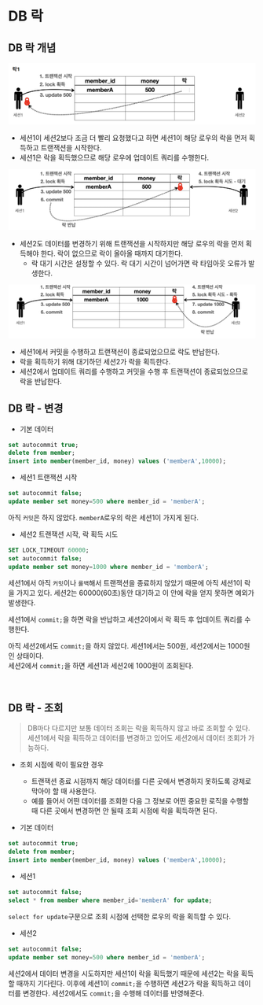 # DB 락

## DB 락 개념
![img.png](image/img.png)
- 세션1이 세션2보다 조금 더 빨리 요청했다고 하면 세션1이 해당 로우의 락을 먼저 획득하고 트랜잭션을 시작한다.
- 세션1은 락을 획득했으므로 해당 로우에 업데이트 쿼리를 수행한다.

![img_1.png](image/img_1.png)
- 세션2도 데이터를 변경하기 위해 트랜잭션을 시작하지만 해당 로우의 락을 먼저 획득해야 한다. 락이 없으므로 락이 올아올 때까지 대기한다.
  - 락 대기 시간은 설정할 수 있다. 락 대기 시간이 넘어가면 락 타임아웃 오류가 발생한다.

![img_2.png](image/img_2.png)
- 세션1에서 커밋을 수행하고 트랜잭션이 종료되었으므로 락도 반납한다.
- 락을 획득하기 위해 대기하던 세션2가 락을 획득한다.
- 세션2에서 업데이트 쿼리를 수행하고 커밋을 수행 후 트랜잭션이 종료되었으므로 락을 반납한다.

## DB 락 - 변경
- 기본 데이터
```sql
set autocommit true;
delete from member;
insert into member(member_id, money) values ('memberA',10000);
```

- 세션1 트랜잭션 시작
```sql
set autocommit false;
update member set money=500 where member_id = 'memberA';
```
아직 `커밋`은 하지 않았다. `memberA`로우의 락은 세션1이 가지게 된다.

- 세션2 트랜잭션 시작, 락 획득 시도
```sql
SET LOCK_TIMEOUT 60000; 
set autocommit false;
update member set money=1000 where member_id = 'memberA';
```
세션1에서 아직 `커밋`이나 `롤백`해서 트랜잭션을 종료하지 않았기 때문에 아직 세션1이 락을 가지고 있다. 세션2는 60000(60초)동안 대기하고 이 안에 락을 얻지 못하면 예외가 발생한다.

세션1에서 `commit;`을 하면 락을 반납하고 세션2이에서 락 획득 후 업데이트 쿼리를 수행한다.

아직 세션2에서도 `commit;`을 하지 않았다. 세션1에서는 500원, 세션2에서는 1000원인 상태이다.<br>
세션2에서 `commit;`을 하면 세션1과 세션2에 1000원이 조회된다.

<br>

## DB 락 - 조회
> DB마다 다르지만 보통 데이터 조회는 락을 획득하지 않고 바로 조회할 수 있다. 세션1에서 락을 획득하고 데이터를 변경하고 있어도 세션2에서 데이터 조회가 가능하다.

- 조회 시점에 락이 필요한 경우
  - 트랜잭션 종료 시점까지 해당 데이터를 다른 곳에서 변경하지 못하도록 강제로 막아야 할 때 사용한다.
  - 예를 들어서 어떤 데이터를 조회한 다음 그 정보로 어떤 중요한 로직을 수행할 때 다른 곳에서 변경하면 안 될때 조회 시점에 락을 획득하면 된다.

- 기본 데이터
```sql
set autocommit true; 
delete from member;
insert into member(member_id, money) values ('memberA',10000);
```
- 세션1
```sql
set autocommit false;
select * from member where member_id='memberA' for update;
```
`select for update`구문으로 조회 시점에 선택한 로우의 락을 획득할 수 있다.

- 세션2
```sql
set autocommit false;
update member set money=500 where member_id = 'memberA';
```
세션2에서 데이터 변경을 시도하지만 세션1이 락을 획득했기 때문에 세션2는 락을 획득할 때까지 기다린다. 이후에 세션1이 `commit;`을 수행하면 세션2가 락을
획득하고 데이터를 변경한다. 세션2에서도 `commit;`을 수행해 데이터를 반영해준다.
